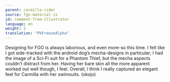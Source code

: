 ```yaml
---
parent: carmilla-rider
source: fgo-material-ix
id: comment-from-illustrator
language: en
weight: 5
translation: "PkFreezeAlpha"
---
```


Designing for FGO is always laborious, and even more-so this time. I felt like I got side-tracked with the android dog’s mecha-designs in particular; I had the image of a Sci-Fi suit for a Phantom Thief, but the mecha aspects couldn't distract from her. Having her bare skin all the more apparent worked out well though, I feel. Overall, I think I really captured an elegant feel for Carmilla with her swimsuits. (okojo)
